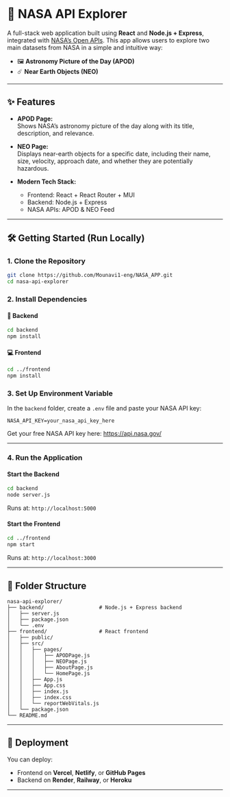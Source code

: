 # 🚀 NASA API Explorer

A full-stack web application built using **React** and **Node.js + Express**, integrated with [NASA’s Open APIs](https://api.nasa.gov/). This app allows users to explore two main datasets from NASA in a simple and intuitive way:

- 🖼️ **Astronomy Picture of the Day (APOD)**
- ☄️ **Near Earth Objects (NEO)**

---

## ✨ Features

- **APOD Page:**  
  Shows NASA’s astronomy picture of the day along with its title, description, and relevance.

- **NEO Page:**  
  Displays near-earth objects for a specific date, including their name, size, velocity, approach date, and whether they are potentially hazardous.

- **Modern Tech Stack:**  
  - Frontend: React + React Router + MUI  
  - Backend: Node.js + Express  
  - NASA APIs: APOD & NEO Feed

---

## 🛠️ Getting Started (Run Locally)

### 1. Clone the Repository

```bash
git clone https://github.com/Mounavi1-eng/NASA_APP.git
cd nasa-api-explorer
```

### 2. Install Dependencies

#### 🔧 Backend

```bash
cd backend
npm install
```

#### 💻 Frontend

```bash
cd ../frontend
npm install
```

### 3. Set Up Environment Variable

In the `backend` folder, create a `.env` file and paste your NASA API key:

```env
NASA_API_KEY=your_nasa_api_key_here
```

Get your free NASA API key here: https://api.nasa.gov/

---

### 4. Run the Application

#### Start the Backend

```bash
cd backend
node server.js
```

Runs at: `http://localhost:5000`

#### Start the Frontend

```bash
cd ../frontend
npm start
```

Runs at: `http://localhost:3000`

---

## 📁 Folder Structure

```
nasa-api-explorer/
├── backend/                  # Node.js + Express backend
│   ├── server.js
│   ├── package.json
│   └── .env
├── frontend/                 # React frontend
│   ├── public/
│   ├── src/
│   │   ├── pages/
│   │   │   ├── APODPage.js
│   │   │   ├── NEOPage.js
│   │   │   ├── AboutPage.js
│   │   │   └── HomePage.js
│   │   ├── App.js
│   │   ├── App.css
│   │   ├── index.js
│   │   ├── index.css
│   │   └── reportWebVitals.js
│   └── package.json
└── README.md

```

---

## 🚀 Deployment

You can deploy:
- Frontend on **Vercel**, **Netlify**, or **GitHub Pages**
- Backend on **Render**, **Railway**, or **Heroku**

---

